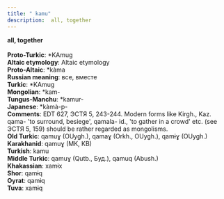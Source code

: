 ```yaml
---
title: " kamu"
description:  all, together
---
```

<p data-pagefind-weight="0.5">
<strong> all, together</strong><br><br>
<strong>Proto-Turkic</strong>:  *KAmug<br>
<strong>Altaic etymology</strong>:  Altaic etymology<br>
<strong> Proto-Altaic</strong>:  *kàma<br>
<strong>Russian meaning</strong>:  все, вместе<br>
<strong>Turkic</strong>:  *KAmug<br>
<strong>Mongolian</strong>:  *kam-<br>
<strong>Tungus-Manchu</strong>:  *kamur-<br>
<strong>Japanese</strong>:  *kàmà-p-<br>
<strong>Comments</strong>:  EDT 627, ЭСТЯ 5, 243-244. Modern forms like Kirgh., Kaz. qama- 'to surround, besiege', qamala- id., 'to gather in a crowd' etc. (see ЭСТЯ 5, 159) should be rather regarded as mongolisms.<br>
<strong>Old Turkic</strong>:  qamuɣ (OUygh.), qamaɣ (Orkh., OUygh.), qamɨɣ (OUygh.)<br>
<strong>Karakhanid</strong>:  qamuɣ (MK, KB)<br>
<strong>Turkish</strong>:  kamu<br>
<strong>Middle Turkic</strong>:  qamuɣ (Qutb., Буд.), qamuq (Abush.)<br>
<strong>Khakassian</strong>:  xamɨx<br>
<strong>Shor</strong>:  qamɨq<br>
<strong>Oyrat</strong>:  qamɨq<br>
<strong>Tuva</strong>:  xamɨq<br>

</p>
